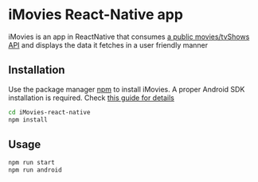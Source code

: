 # iMovies React-Native app

iMovies is an app in ReactNative that consumes [a public movies/tvShows API](https://developers.themoviedb.org/3/getting-started/introduction) and displays the data it fetches in a user friendly manner

## Installation

Use the package manager [npm]() to install iMovies. A proper Android SDK installation is required. Check [this guide for details](https://reactnative.dev/docs/environment-setup)

```bash
cd iMovies-react-native
npm install
```

## Usage

```bash
npm run start
npm run android
```

